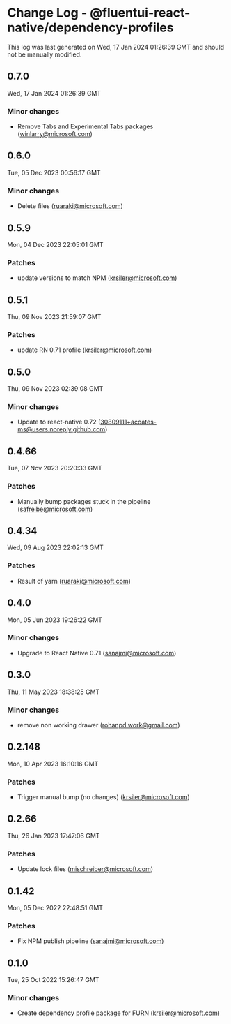 # Change Log - @fluentui-react-native/dependency-profiles

This log was last generated on Wed, 17 Jan 2024 01:26:39 GMT and should not be manually modified.

<!-- Start content -->

## 0.7.0

Wed, 17 Jan 2024 01:26:39 GMT

### Minor changes

- Remove Tabs and Experimental Tabs packages (winlarry@microsoft.com)

## 0.6.0

Tue, 05 Dec 2023 00:56:17 GMT

### Minor changes

- Delete files (ruaraki@microsoft.com)

## 0.5.9

Mon, 04 Dec 2023 22:05:01 GMT

### Patches

- update versions to match NPM (krsiler@microsoft.com)

## 0.5.1

Thu, 09 Nov 2023 21:59:07 GMT

### Patches

- update RN 0.71 profile (krsiler@microsoft.com)

## 0.5.0

Thu, 09 Nov 2023 02:39:08 GMT

### Minor changes

- Update to react-native 0.72 (30809111+acoates-ms@users.noreply.github.com)

## 0.4.66

Tue, 07 Nov 2023 20:20:33 GMT

### Patches

- Manually bump packages stuck in the pipeline (safreibe@microsoft.com)

## 0.4.34

Wed, 09 Aug 2023 22:02:13 GMT

### Patches

- Result of yarn (ruaraki@microsoft.com)

## 0.4.0

Mon, 05 Jun 2023 19:26:22 GMT

### Minor changes

- Upgrade to React Native 0.71 (sanajmi@microsoft.com)

## 0.3.0

Thu, 11 May 2023 18:38:25 GMT

### Minor changes

- remove non working drawer (rohanpd.work@gmail.com)

## 0.2.148

Mon, 10 Apr 2023 16:10:16 GMT

### Patches

- Trigger manual bump (no changes) (krsiler@microsoft.com)

## 0.2.66

Thu, 26 Jan 2023 17:47:06 GMT

### Patches

- Update lock files (mischreiber@microsoft.com)

## 0.1.42

Mon, 05 Dec 2022 22:48:51 GMT

### Patches

- Fix NPM publish pipeline (sanajmi@microsoft.com)

## 0.1.0

Tue, 25 Oct 2022 15:26:47 GMT

### Minor changes

- Create dependency profile package for FURN (krsiler@microsoft.com)
